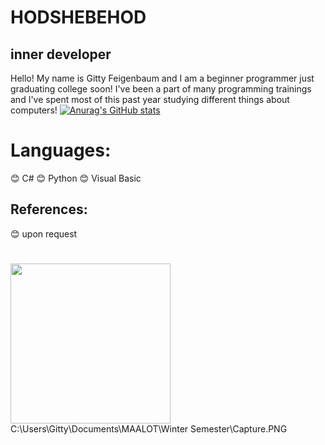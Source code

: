 # HODSHEBEHOD
## inner developer
Hello!
My name is Gitty Feigenbaum and I am a beginner programmer just graduating college soon! I've been a part of many programming trainings and I've spent most of this past year studying different things about computers!
[![Anurag's GitHub stats](https://github-readme-stats.vercel.app/api?username=hodShebehod)](https://github.com/anuraghazra/github-readme-stats)
# Languages:
  :blush: C#
  :blush: Python
  :blush: Visual Basic
## References:
  :blush: upon request
#
<img src="[C:\Users\Gitty\Documents\MAALOT\Winter Semester\Capture.PNG](https://github.com/hodShebehod/wordle-project/blob/main/Capture.PNG)" width="256"/>
C:\Users\Gitty\Documents\MAALOT\Winter Semester\Capture.PNG
